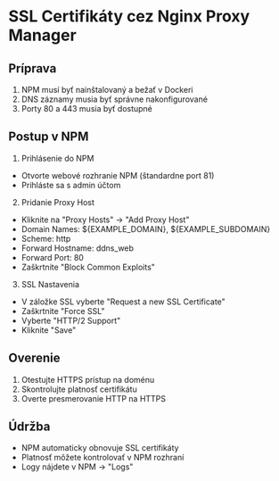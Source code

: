 # SSL Certifikáty cez Nginx Proxy Manager

## Príprava
1. NPM musí byť nainštalovaný a bežať v Dockeri
2. DNS záznamy musia byť správne nakonfigurované
3. Porty 80 a 443 musia byť dostupné

## Postup v NPM

1. Prihlásenie do NPM
- Otvorte webové rozhranie NPM (štandardne port 81)
- Prihláste sa s admin účtom

2. Pridanie Proxy Host
- Kliknite na "Proxy Hosts" -> "Add Proxy Host"
- Domain Names: ${EXAMPLE_DOMAIN}, ${EXAMPLE_SUBDOMAIN}
- Scheme: http
- Forward Hostname: ddns_web
- Forward Port: 80
- Zaškrtnite "Block Common Exploits"

3. SSL Nastavenia
- V záložke SSL vyberte "Request a new SSL Certificate"
- Zaškrtnite "Force SSL"
- Vyberte "HTTP/2 Support"
- Kliknite "Save"

## Overenie
1. Otestujte HTTPS prístup na doménu
2. Skontrolujte platnosť certifikátu
3. Overte presmerovanie HTTP na HTTPS

## Údržba
- NPM automaticky obnovuje SSL certifikáty
- Platnosť môžete kontrolovať v NPM rozhraní
- Logy nájdete v NPM -> "Logs"
